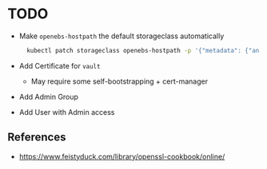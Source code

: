# TODO

- Make `openebs-hostpath` the default storageclass automatically

  ```bash
    kubectl patch storageclass openebs-hostpath -p '{"metadata": {"annotations":{"storageclass.kubernetes.io/is-default-class":"true"}}}'
  ```

- Add Certificate for `vault`
  - May require some self-bootstrapping + cert-manager
- Add Admin Group
- Add User with Admin access

## References

- https://www.feistyduck.com/library/openssl-cookbook/online/
